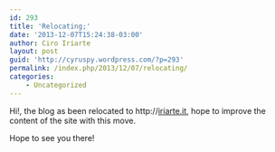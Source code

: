 ```yaml
---
id: 293
title: 'Relocating;'
date: '2013-12-07T15:24:38-03:00'
author: Ciro Iriarte
layout: post
guid: 'http://cyruspy.wordpress.com/?p=293'
permalink: /index.php/2013/12/07/relocating/
categories:
    - Uncategorized
---
```


Hi!, the blog as been relocated to http://[iriarte.it](https://iriarte.it "Cyrus doing the blog thing!"), hope to improve the content of the site with this move.

Hope to see you there!